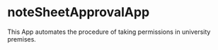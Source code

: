 # noteSheetApprovalApp
This App automates the procedure of taking permissions in university premises.
